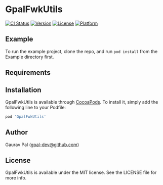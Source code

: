 # GpalFwkUtils

[![CI Status](http://img.shields.io/travis/gpal.dev.ind@gmail.com/GpalFwkUtils.svg?style=flat)](https://travis-ci.org/gpal.dev.ind@gmail.com/GpalFwkUtils)
[![Version](https://img.shields.io/cocoapods/v/GpalFwkUtils.svg?style=flat)](http://cocoapods.org/pods/GpalFwkUtils)
[![License](https://img.shields.io/cocoapods/l/GpalFwkUtils.svg?style=flat)](http://cocoapods.org/pods/GpalFwkUtils)
[![Platform](https://img.shields.io/cocoapods/p/GpalFwkUtils.svg?style=flat)](http://cocoapods.org/pods/GpalFwkUtils)

## Example

To run the example project, clone the repo, and run `pod install` from the Example directory first.

## Requirements

## Installation

GpalFwkUtils is available through [CocoaPods](http://cocoapods.org). To install
it, simply add the following line to your Podfile:

```ruby
pod 'GpalFwkUtils'
```

## Author

Gaurav Pal (gpal-dev@github.com)

## License

GpalFwkUtils is available under the MIT license. See the LICENSE file for more info.
